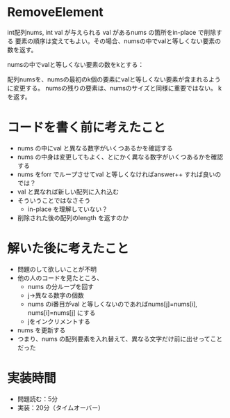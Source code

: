 # RemoveElement

int配列nums, int val が与えられる
val があるnums の箇所をin-place で削除する
要素の順序は変えてもよい。その場合、numsの中でvalと等しくない要素の数を返す。

numsの中でvalと等しくない要素の数をkとする：

配列numsを、numsの最初のk個の要素にvalと等しくない要素が含まれるように変更する。
numsの残りの要素は、numsのサイズと同様に重要ではない。
kを返す。

# コードを書く前に考えたこと
- nums の中にval と異なる数字がいくつあるかを確認する
- nums の中身は変更してもよく、とにかく異なる数字がいくつあるかを確認する
- nums をforr でループさせてval と等しくなければanswer++ すれば良いのでは？
- val と異なれば新しい配列に入れ込む
- そういうことではなさそう
  - in-place を理解していない？
- 削除された後の配列のlength を返すのか

# 解いた後に考えたこと
- 問題のして欲しいことが不明
- 他の人のコードを見たところ、
  - nums の分ループを回す
  - j->異なる数字の個数
  - nums のi番目がval と等しくないのであればnums[j]=nums[i], nums[i]=nums[j] にする
  - jをインクリメントする
- nums を更新する
- つまり、nums の配列要素を入れ替えて、異なる文字だけ前に出せってことだった

# 実装時間
- 問題読む：5分
- 実装：20分（タイムオーバー）
